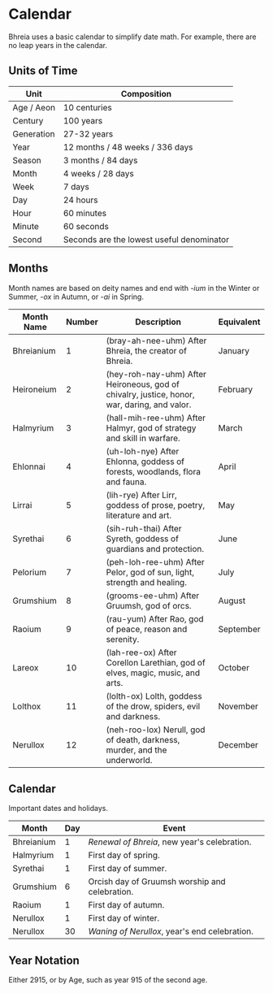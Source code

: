 # Calendar

Bhreia uses a basic calendar to simplify date math. For example, there are no leap years in the calendar.

## Units of Time

| Unit       | Composition                               |
| ---------- | ----------------------------------------- |
| Age / Aeon | 10 centuries                              |
| Century    | 100 years                                 |
| Generation | 27-32 years                               |
| Year       | 12 months / 48 weeks / 336 days           |
| Season     | 3 months / 84 days                        |
| Month      | 4 weeks / 28 days                         |
| Week       | 7 days                                    |
| Day        | 24 hours                                  |
| Hour       | 60 minutes                                |
| Minute     | 60 seconds                                |
| Second     | Seconds are the lowest useful denominator |

## Months

Month names are based on deity names and end with *-ium* in the Winter or Summer, *-ox* in Autumn, or *-ai* in Spring.

| Month Name | Number | Description | Equivalent |
|---|---|---|---|
| Bhreianium | 1 | (bray-ah-nee-uhm) After Bhreia, the creator of Bhreia. | January |
| Heironeium | 2 | (hey-roh-nay-uhm) After Heironeous, god of chivalry, justice, honor, war, daring, and valor. | February |
| Halmyrium  | 3 | (hall-mih-ree-uhm) After Halmyr, god of strategy and skill in warfare. | March |
| Ehlonnai   | 4 | (uh-loh-nye) After Ehlonna, goddess of forests, woodlands, flora and fauna. | April |
| Lirrai     | 5 | (lih-rye) After Lirr, goddess of prose, poetry, literature and art. | May |
| Syrethai   | 6 | (sih-ruh-thai) After Syreth, goddess of guardians and protection. | June |
| Pelorium   | 7 | (peh-loh-ree-uhm) After Pelor, god of sun, light, strength and healing. | July |
| Grumshium  | 8 | (grooms-ee-uhm) After Gruumsh, god of orcs. | August |
| Raoium     | 9 | (rau-yum) After Rao, god of peace, reason and serenity. | September |
| Lareox     | 10 | (lah-ree-ox) After Corellon Larethian, god of elves, magic, music, and arts. | October |
| Lolthox    | 11 | (lolth-ox) Lolth, goddess of the drow, spiders, evil and darkness. | November |
| Nerullox   | 12 | (neh-roo-lox) Nerull, god of death, darkness, murder, and the underworld. | December |

## Calendar

Important dates and holidays.

| Month       | Day | Event                                                             |
| ----------- | --- | ----------------------------------------------------------------- |
| Bhreianium  | 1   | *Renewal of Bhreia*, new year's celebration.                      |
| Halmyrium   | 1   | First day of spring.                                              |
| Syrethai    | 1   | First day of summer.                                              |
| Grumshium   | 6   | Orcish day of Gruumsh worship and celebration.                    |
| Raoium      | 1   | First day of autumn.                                              |
| Nerullox    | 1   | First day of winter.                                              |
| Nerullox    | 30  | *Waning of Nerullox*, year's end celebration.                     |

## Year Notation

Either 2915, or by Age, such as year 915 of the second age.